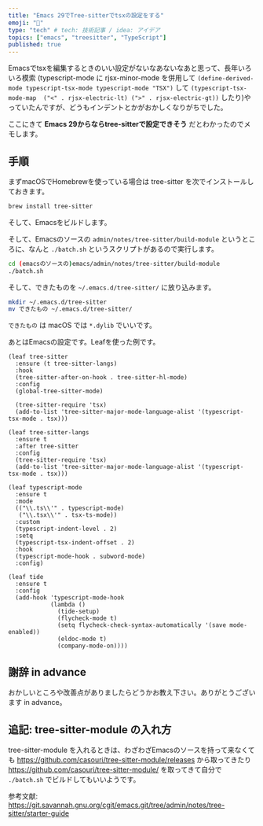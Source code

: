 ```yaml
---
title: "Emacs 29でTree-sitterでtsxの設定をする"
emoji: "🌲"
type: "tech" # tech: 技術記事 / idea: アイデア
topics: ["emacs", "treesitter", "TypeScript"]
published: true
---
```

Emacsでtsxを編集するときのいい設定がないなあないなあと思って、長年いろいろ模索 (typescript-mode に rjsx-minor-mode を併用して `(define-derived-mode typescript-tsx-mode typescript-mode "TSX")` して `(typescript-tsx-mode-map  ("<" . rjsx-electric-lt) (">" . rjsx-electric-gt))` したり)やっていたんですが、どうもインデントとかがおかしくなりがちでした。

ここにきて **Emacs 29からならtree-sitterで設定できそう** だとわかったのでメモします。


## 手順

まずmacOSでHomebrewを使っている場合は tree-sitter を次でインストールしておきます。

```sh
brew install tree-sitter
```

そして、Emacsをビルドします。

そして、Emacsのソースの `admin/notes/tree-sitter/build-module` というところに、なんと `./batch.sh` というスクリプトがあるので実行します。

```sh
cd (emacsのソースの)emacs/admin/notes/tree-sitter/build-module
./batch.sh
```

そして、できたものを `~/.emacs.d/tree-sitter/` に放り込みます。

```sh
mkdir ~/.emacs.d/tree-sitter
mv できたもの ~/.emacs.d/tree-sitter/
```

`できたもの` は macOS では `*.dylib` でいいです。


あとはEmacsの設定です。Leafを使った例です。

```emacs-lisp
(leaf tree-sitter
  :ensure (t tree-sitter-langs)
  :hook
  (tree-sitter-after-on-hook . tree-sitter-hl-mode)
  :config
  (global-tree-sitter-mode)

  (tree-sitter-require 'tsx)
  (add-to-list 'tree-sitter-major-mode-language-alist '(typescript-tsx-mode . tsx)))

(leaf tree-sitter-langs
  :ensure t
  :after tree-sitter
  :config
  (tree-sitter-require 'tsx)
  (add-to-list 'tree-sitter-major-mode-language-alist '(typescript-tsx-mode . tsx)))
  
(leaf typescript-mode
  :ensure t
  :mode 
  (("\\.ts\\'" . typescript-mode)
   ("\\.tsx\\'" . tsx-ts-mode))
  :custom
  (typescript-indent-level . 2)
  :setq 
  (typescript-tsx-indent-offset . 2)
  :hook
  (typescript-mode-hook . subword-mode)
  :config)

(leaf tide
  :ensure t
  :config
  (add-hook 'typescript-mode-hook
            (lambda ()
              (tide-setup)
              (flycheck-mode t)
              (setq flycheck-check-syntax-automatically '(save mode-enabled))
              (eldoc-mode t)
              (company-mode-on))))

```

## 謝辞 in advance

おかしいところや改善点がありましたらどうかお教え下さい。ありがとうございます in advance。


## 追記: tree-sitter-module の入れ方

tree-sitter-module を入れるときは、わざわざEmacsのソースを持って来なくても https://github.com/casouri/tree-sitter-module/releases から取ってきたり https://github.com/casouri/tree-sitter-module/ を取ってきて自分で `./batch.sh` でビルドしてもいいようです。

参考文献: https://git.savannah.gnu.org/cgit/emacs.git/tree/admin/notes/tree-sitter/starter-guide

